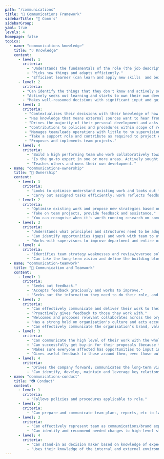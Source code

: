 ```yaml
---
path: "/communications"
title: "📡 Communications Framework"
sidebarTitle: "📡 Comm's"
sidebarGroup:
yaml: true
levels: 4
homepage: false
topics:
  - name: "communications-knowledge"
    title: "💡 Knowledge"
    content:
      - level: 1
        criteria:
          - "Understands the fundamentals of the role (the job description) and can apply knowledge."
          - "Picks new things and adapts efficiently."
          - "Efficient learner (can learn and apply new skills  and being developed by others."
      - level: 2
        criteria:
        - "Can identify the things that they don't know and actively source knowledge."
        - "Actively seeks out learning and starts to own their own development."
        - "Makes well-reasoned decisions with significant input and guidance from others."
      - level: 3
        criteria:
         - "Contextualises their decisions with their knowledge of how other teams operate."
         - "Has knowledge that means external sources want to hear from them, independent of organisation's success."
         - "Drives the majority of their personal development and asks for feedback and input at the right time."
         - "Contributions to policies and procedures within scope of responsibility are evident."
         - "Manages team/leads operations with little to no supervision."
         - "Take a support role and contribute as required to project development and management."
         - "Proposes and implements team projects."
      - level: 4
        criteria:
          - "Build a high performing team who work collaboratively towards achieving predetermined goals"
          - "Is the go-to expert in one or more areas. Actively sought out by others for input and guidance on their area."
          - "Teaches others and owns their own development."
  - name: "communications-ownership"
    title: "💼 Ownership"
    content:
      - level: 1
        criteria:
          - "Looks to optimise understand existing work and looks out for how to improve."
          - "Carry out assigned tasks efficiently; work reflects feedback."
      - level: 2
        criteria:
          - "Optimise existing work and propose new strategies based on knowledge."
          - "Take on team projects, provide feedback and assistance."
          - "You can recognise when it's worth running research on something and when it isn't."
      - level: 3
        criteria:
          - "Understands what principles and structures need to be adopted in specific situations."
          - "Can identify opportunities (gaps) and work with team to utilise opportunities."
          - "Works with supervisors to improve department and entire organisation's development."
      - level: 4
        criteria:
          - "Identifies team strategy weaknesses and review/oversee solutions implementation."
          - "Can take the long-term vision and define the building blocks needed to get there."
  - name: "communication-teamwork"
    title: "📶 Communication and Teamwork"
    content:
      - level: 1
        criteria:
          - "Seeks out feedback."
          - "Accepts feedback graciously and works to improve."
          - "Seeks out the information they need to do their role, and communicates what they're doing with the people affected."
      - level: 2
        criteria:
          - "Can effectively communicate and deliver their work to their team and others."
          - "Proactively gives feedback to those they work with."
          - "Welcomes and proposes relevant collaborates across the organisation."
          - "Has a strong hold on organisation's culture and acts accordingly."
          - "Can effectively communicate the organisation’s brand, values and vision."
      - level: 3
        criteria:
          - "Can communicate the high level of their work with the whole company."
          - "Can successfully get buy-in for their proposals (because they understand brand mission)."
          - "Makes sure everyone affected has opportunities to input into relevant decisions."
          - "Gives useful feedback to those around them, even those outside their team."
      - level: 4
        criteria:
          - "Drives the company forward; communicates the long-term vision."
          - "Can identify, develop, maintain and leverage key relationships."
  - name: "communications-conduct"
    title: "📷 Conduct"
    content:
      - level: 1
        criteria:
          - "Follows policies and procedures applicable to role."
      - level: 2
        criteria:
          - "Can prepare and communicate team plans, reports, etc to larger organisation and stakeholders within organisation's regulations."
      - level: 3
        criteria:
          - "Can effectively represent team as communications/brand expert within and outside work."
          - "Can identify and recommend needed changes to high-level staff (based on knowledge or organisation)."
      - level: 4
        criteria:
          - "Can stand-in as decision maker based on knowledge of expectations and policies."
          - "Uses their knowledge of the internal and external environment to develop strategy and internal policy. Applies creative analysis and spots ways to fix things that aren't working."
---
```

